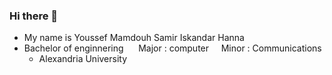 ### Hi there 👋

<!--
**youssefMHanna/youssefMHanna** is a ✨ _special_ ✨ repository because its `README.md` (this file) appears on your GitHub profile.

Here are some ideas to get you started:

- 🔭 I’m currently working on ...
- 🌱 I’m currently learning ...
- 👯 I’m looking to collaborate on ...
- 🤔 I’m looking for help with ...
- 💬 Ask me about ...
- 📫 How to reach me: ...
- 😄 Pronouns: ...
- ⚡ Fun fact: ...
-->
* My name is Youssef Mamdouh Samir Iskandar Hanna
*  Bachelor of enginnering &nbsp;&nbsp;&nbsp;&nbsp; Major : computer &nbsp;&nbsp;&nbsp; Minor : Communications
   * Alexandria University
